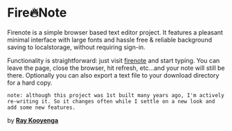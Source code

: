 # Fire🔥Note

Firenote is a simple browser based text editor project. It features a pleasant minimal interface with large fonts and hassle free & reliable background saving to localstorage, without requiring sign-in.

Functionality is straightforward: just visit [firenote](https://rkooyenga.github.io/firenote) and start typing. You can leave the page, close the browser, hit refresh, etc...and your note will still be there. Optionally you can also export a text file to your download directory for a hard copy.

``note: although this project was 1st built many years ago, I'm actively re-writing it. So it changes often while I settle on a new look and add some new features.``

<!-- 
[FireNote](http://firenote.info)

[jsbin ](https://output.jsbin.com/wasake#latest)

[gist](https://gist.github.com/deadflowers/ac211bd18ede4b6e73ac5679f114c178#README.md)
-->

 by [**Ray Kooyenga**](https://github.com/rkooyenga) 
